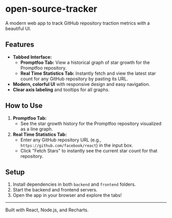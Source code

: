 # open-source-tracker

A modern web app to track GitHub repository traction metrics with a beautiful UI.

## Features

- **Tabbed Interface:**
  - **Promptfoo Tab:** View a historical graph of star growth for the Promptfoo repository.
  - **Real Time Statistics Tab:** Instantly fetch and view the latest star count for any GitHub repository by pasting its URL.
- **Modern, colorful UI** with responsive design and easy navigation.
- **Clear axis labeling** and tooltips for all graphs.

## How to Use

1. **Promptfoo Tab:**
   - See the star growth history for the Promptfoo repository visualized as a line graph.
2. **Real Time Statistics Tab:**
   - Enter any GitHub repository URL (e.g., `https://github.com/facebook/react`) in the input box.
   - Click "Fetch Stars" to instantly see the current star count for that repository.

## Setup

1. Install dependencies in both `backend` and `frontend` folders.
2. Start the backend and frontend servers.
3. Open the app in your browser and explore the tabs!

---

Built with React, Node.js, and Recharts.
